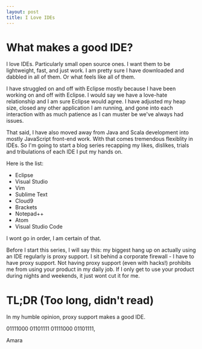 ```yaml
---
layout: post
title: I Love IDEs
---
```


# What makes a good IDE?

I love IDEs. Particularly small open source ones. I want them to be lightweight, fast, and just work. I am pretty sure I have downloaded and dabbled in all of them. Or what feels like all of them.

I have struggled on and off with Eclipse mostly because I have been working on and off with Eclipse. I would say we have a love-hate relationship and I am sure Eclipse would agree. I have adjusted my heap size, closed any other application  I am running, and gone into each interaction with as much patience as I can muster be we've always had issues.

That said, I have also moved away from Java and Scala development into mostly JavaScript front-end work. With that comes tremendous flexiblity in IDEs. So I'm going to start a blog series recapping my likes, dislikes, trials and tribulations of each IDE I put my hands on. 

Here is the list:
* Eclipse
* Visual Studio
* Vim
* Sublime Text
* Cloud9
* Brackets
* Notepad++
* Atom
* Visual Studio Code

I wont go in order, I am certain of that.

Before I start this series, I will say this: my biggest hang up on actually using an IDE regularly is proxy support. I sit behind a corporate firewall - I have to have proxy support. Not having proxy support (even with hacks!) prohibits me from using your product in my daily job. If I only get to use your product during nights and weekends, it just wont cut it for me.

# TL;DR (Too long, didn't read)

In my humble opinion, proxy support makes a good IDE.



01111000 01101111 01111000 01101111,

Amara

